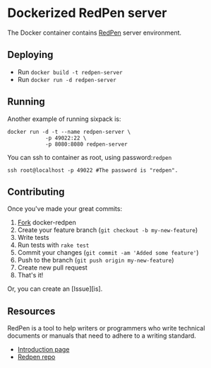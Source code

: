 # Dockerized RedPen server

The Docker container contains [RedPen][intro] server environment.

## Deploying

* Run `docker build -t redpen-server`
* Run `docker run -d redpen-server`

## Running

Another example of running sixpack is:

    docker run -d -t --name redpen-server \
                -p 49022:22 \
                -p 8080:8080 redpen-server

You can ssh to container as root, using password:`redpen`

    ssh root@localhost -p 49022 #The password is "redpen".

## Contributing

Once you've made your great commits:

1. [Fork][fk] docker-redpen
2. Create your feature branch (``git checkout -b my-new-feature``)
3. Write tests
4. Run tests with ``rake test``
5. Commit your changes (``git commit -am 'Added some feature'``)
6. Push to the branch (``git push origin my-new-feature``)
7. Create new pull request
8. That's it!

Or, you can create an [Issue][is].

## Resources

RedPen is a tool to help writers or programmers who write technical documents or manuals that need to adhere to a writing standard.

* [Introduction page][intro]
* [Redpen repo][repo]

[fk]: http://help.github.com/forking/
[intro]: http://redpen.bigram.org/
[repo]: https://github.com/recruit-tech/redpen
